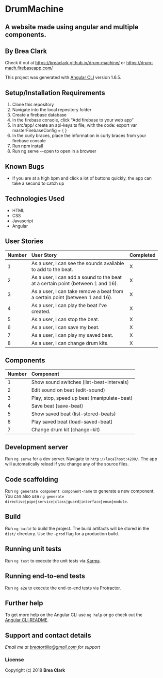 # DrumMachine

## A website made using angular and multiple components.
## By Brea Clark

Check it out at https://breaclark.github.io/drum-machine/ or https://drum-mach.firebaseapp.com/

This project was generated with [Angular CLI](https://github.com/angular/angular-cli) version 1.6.5.

## Setup/Installation Requirements

1. Clone this repository
2. Navigate into the local repository folder
3. Create a firebase database
4. In the firebase console, click "Add firebase to your web app"
5. In src/app/ create an api-keys.ts file, with the code:
  export var masterFirebaseConfig = { }
6. In the curly braces, place the information in curly braces from your firebase console
7. Run npm install
8. Run ng serve --open to open in a browser

## Known Bugs
* If you are at a high bpm and click a lot of buttons quickly, the app can take a second to catch up

## Technologies Used
* HTML
* CSS
* Javascript
* Angular

## User Stories
| Number | User Story | Completed |
| :-------------  | :------------- | :-------------|
| 1 | As a user, I can see the sounds available to add to the beat. | X |
| 2 | As a user, I can add a sound to the beat at a certain point (between 1 and 16). | X |
| 3 | As a user, I can take remove a beat from a certain point (between 1 and 16). | X |
| 4 | As a user, I can play the beat I've created. | X |
| 5 | As a user, I can stop the beat. | X |
| 6 | As a user, I can save my beat. | X |
| 7 | As a user, I can play my saved beat. | X |
| 8 | As a user, I can change drum kits. | X |

## Components
| Number | Component |
| :-------------  | :------------- |
| 1 | Show sound switches (list-beat-intervals)|
| 2 | Edit sound on beat (edit-sound)|
| 3 | Play, stop, speed up beat (manipulate-beat)|
| 4 | Save beat (save-beat)|
| 5 | Show saved beat (list-stored-beats)|
| 6 | Play saved beat (load-saved-beat)|
| 7 | Change drum kit (change-kit)|

## Development server

Run `ng serve` for a dev server. Navigate to `http://localhost:4200/`. The app will automatically reload if you change any of the source files.

## Code scaffolding

Run `ng generate component component-name` to generate a new component. You can also use `ng generate directive|pipe|service|class|guard|interface|enum|module`.

## Build

Run `ng build` to build the project. The build artifacts will be stored in the `dist/` directory. Use the `-prod` flag for a production build.

## Running unit tests

Run `ng test` to execute the unit tests via [Karma](https://karma-runner.github.io).

## Running end-to-end tests

Run `ng e2e` to execute the end-to-end tests via [Protractor](http://www.protractortest.org/).

## Further help

To get more help on the Angular CLI use `ng help` or go check out the [Angular CLI README](https://github.com/angular/angular-cli/blob/master/README.md).

## Support and contact details

_Email me at breatortilla@gmail.com for support_

### License

Copyright (c) 2018 **Brea Clark**
